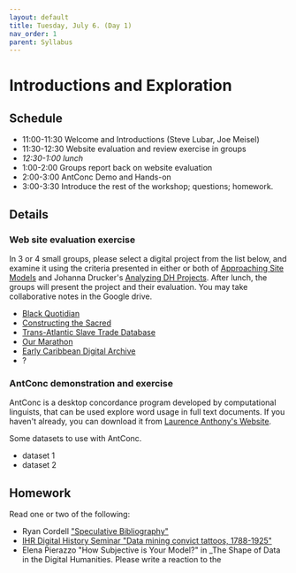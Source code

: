 ```yaml
---
layout: default
title: Tuesday, July 6. (Day 1)
nav_order: 1
parent: Syllabus
---
```

# Introductions and Exploration

## Schedule

* 11:00-11:30 Welcome and Introductions (Steve Lubar, Joe Meisel)
* 11:30-12:30 Website evaluation and review exercise in groups
* _12:30-1:00  lunch_
* 1:00-2:00 Groups report back on website evaluation
* 2:00-3:00 AntConc Demo and Hands-on
* 3:00-3:30 Introduce the rest of the workshop; questions; homework.

## Details

### Web site evaluation exercise

In 3 or 4 small groups, please select a digital project from the list below, and examine it using the criteria presented in either or both of [Approaching Site Models](https://docs.google.com/document/d/1Pr64IMjHnS6CShX4xrsDWCty4QbqtuUaeyDa4u3p-JE/edit?usp=sharing) and Johanna Drucker's [Analyzing DH Projects](http://medhieval.com/classes/hh2020/labs/analyzing-dh-projects/). After lunch, the groups will present the project and their evaluation. You may take collaborative notes in the Google drive.


* [Black Quotidian](https://blackquotidian.org/)
* [Constructing the Sacred](https://constructingthesacred.org/index.html)
* [Trans-Atlantic Slave Trade Database](https://www.slavevoyages.org/)
* [Our Marathon](https://marathon.library.northeastern.edu/)
* [Early Caribbean Digital Archive](https://ecda.northeastern.edu/)
* ?

### AntConc demonstration and exercise

AntConc is a desktop concordance program developed by computational linguists, that can be used explore word usage in full text documents. If you haven't already, you can download it from [Laurence Anthony's Website](https://www.laurenceanthony.net/software/antconc/).

Some datasets to use with AntConc.
* dataset 1
* dataset 2

## Homework

Read one or two of the following:
* Ryan Cordell ["Speculative Bibliography"](https://doi.org/10.1515/ang-2020-0041)
* [IHR Digital History Seminar "Data mining convict tattoos, 1788-1925"](https://www.youtube.com/watch?v=L5jmtExC7A4)
* Elena Pierazzo "How Subjective is Your Model?" in _The Shape of Data in the Digital Humanities. Please write a reaction to the 

<br/>
